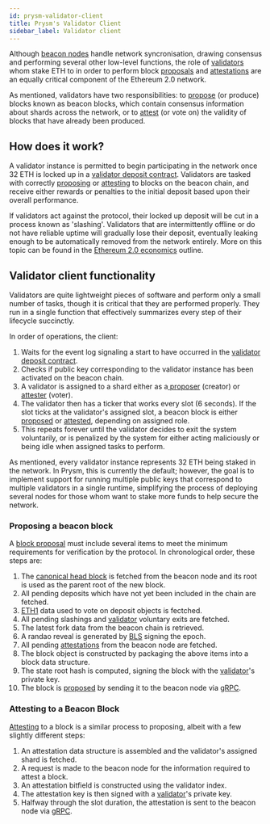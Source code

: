 ```yaml
---
id: prysm-validator-client
title: Prysm's Validator Client
sidebar_label: Validator client
---
```


Although [beacon nodes](beacon-node) handle network syncronisation, drawing consensus and performing several other low-level functions, the role of [validators](/docs/glossaries/terminology#validator) whom stake ETH to in order to perform block [proposals](/docs/glossaries/terminology#propose) and [attestations](/docs/glossaries/terminology#attest) are an equally critical component of the Ethereum 2.0 network.

As mentioned, validators have two responsibilities: to [propose](/docs/glossaries/terminology#propose) \(or produce\) blocks known as beacon blocks, which contain consensus information about shards across the network, or to [attest](/docs/glossaries/terminology#attest) \(or vote on\) the validity of blocks that have already been produced.

## How does it work?

A validator instance is permitted to begin participating in the network once 32 ETH is locked up in a [validator deposit contract](validator-deposit-contract). Validators are tasked with correctly [proposing](/docs/glossaries/terminology#propose) or [attesting](/docs/glossaries/terminology#attest) to blocks on the beacon chain, and receive either rewards or penalties to the initial deposit based upon their overall performance.

If validators act against the protocol, their locked up deposit will be cut in a process known as 'slashing'. Validators that are intermittently offline or do not have reliable uptime will gradually lose their deposit, eventually leaking enough to be automatically removed from the network entirely. More on this topic can be found in the [Ethereum 2.0 economics](https://docs.ethhub.io/ethereum-roadmap/ethereum-2.0/eth-2.0-economics/) outline.

## Validator client functionality

Validators are quite lightweight pieces of software and perform only a small number of tasks, though it is critical that they are performed properly. They run in a single function that effectively summarizes every step of their lifecycle succinctly.

In order of operations, the client:

1. Waits for the event log signaling a start to have occurred in the [validator deposit contract](validator-deposit-contract).
2. Checks if public key corresponding to the validator instance has been activated on the beacon chain.
3. A validator is assigned to a shard either as a[ proposer](/docs/glossaries/terminology#proposal-propose) \(creator\) or [attester](/docs/glossaries/terminology#attestation-attest) \(voter\).
4. The validator then has a ticker that works every slot \(6 seconds\). If the slot ticks at the validator's assigned slot, a beacon block is either [proposed](/docs/glossaries/terminology#propose) or [attested](/docs/glossaries/terminology#attest), depending on assigned role.
5. This repeats forever until the validator decides to exit the system voluntarily, or is penalized by the system for either acting maliciously or being idle when assigned tasks to perform.

As mentioned, every validator instance represents 32 ETH being staked in the network. In Prysm, this is currently the default; however, the goal is to implement support for running multiple public keys that correspond to multiple validators in a single runtime, simplifying the process of deploying several nodes for those whom want to stake more funds to help secure the network.

### Proposing a beacon block

A [block proposal](/docs/glossaries/terminology#propose) must include several items to meet the minimum requirements for verification by the protocol. In chronological order, these steps are:

1. The [canonical head block](/docs/glossaries/terminology#canonical-head-block) is fetched from the beacon node and its root is used as the parent root of the new block.
2. All pending deposits which have not yet been included in the chain are fetched.
3. [ETH1](/docs/glossaries/terminology#eth1) data used to vote on deposit objects is fectched.
4. All pending slashings and [validator](/docs/glossaries/terminology#validator) voluntary exits are fetched.
5. The latest fork data from the beacon chain is retrieved.
6. A randao reveal is generated by [BLS](bls-signature-aggregation-and-cryptography) signing the epoch.
7. All pending [attestations](/docs/glossaries/terminology#attest) from the beacon node are fetched.
8. The block object is constructed by packaging the above items into a block data structure.
9. The state root hash is computed, signing the block with the [validator](/docs/glossaries/terminology#validator)'s private key.
10. The block is [proposed](/docs/glossaries/terminology#propose) by sending it to the beacon node via [gRPC](ethereum-2-public-api).

### Attesting to a Beacon Block

[Attesting](/docs/glossaries/terminology#attest) to a block is a similar process to proposing, albeit with a few slightly different steps:

1. An attestation data structure is assembled and the validator's assigned shard is fetched.
2. A request is made to the beacon node for the information required to attest a block.
3. An attestation bitfield is constructed using the validator index.
4. The attestation key is then signed with a [validator](/docs/glossaries/terminology#validator)'s private key.
5. Halfway through the slot duration, the attestation is sent to the beacon node via [gRPC](ethereum-2-public-api).
